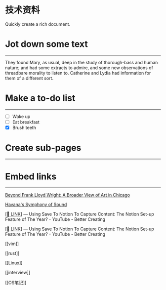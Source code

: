 # 技术资料

Quickly create a rich document.

# Jot down some text

---

They found Mary, as usual, deep in the study of thorough-bass and human nature; and had some extracts to admire, and some new observations of threadbare morality to listen to. Catherine and Lydia had information for them of a different sort.

# Make a to-do list

---

- [ ]  Wake up
- [ ]  Eat breakfast
- [x]  Brush teeth

# Create sub-pages

---

# Embed links

---

[Beyond Frank Lloyd Wright: A Broader View of Art in Chicago](https://www.nytimes.com/2018/03/08/arts/chicago-museums-art.html?rref=collection%2Fsectioncollection%2Ftravel)

[Havana's Symphony of Sound](https://www.nytimes.com/2018/03/12/travel/havana-cuba.html?rref=collection%2Fsectioncollection%2Ftravel)

[[🔗 LINK]](https://www.youtube.com/watch?v=KhsB4JLcq64) — Using Save To Notion To Capture Content: The Notion Set-up Feature of The Year? - YouTube - Better Creating

[[🔗 LINK]](https://www.youtube.com/watch?v=KhsB4JLcq64) — Using Save To Notion To Capture Content: The Notion Set-up Feature of The Year? - YouTube - Better Creating

[[vim]]

[[rust]]

[[Linux]]

[[interview]]

[[OS笔记]]
